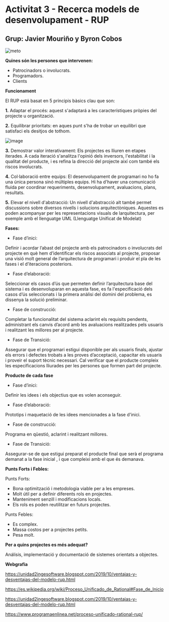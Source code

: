 # Activitat 3 - Recerca models de desenvolupament - RUP

## Grup: Javier Mouriño y Byron Cobos

![meto](https://user-images.githubusercontent.com/113586156/200683599-74ebb060-6391-4b37-a06b-5715c08ac924.png)

**Quines són les persones que intervenen:**

- Patrocinadors o involucrats.
- Programadors.
- Clients

**Funcionament**

El RUP está basat en 5 principis bàsics clau que son:

**1.** Adaptar el procés: aquest s'adaptará a les característiques pròpies del projecte u organització.

**2.** Equilibrar prioritats: en aques punt s'ha de trobar un equilibri que satisfaci els desitjos de tothom.

![image](https://user-images.githubusercontent.com/113586156/200660209-37125070-25fa-4556-9bcc-b87d916753cf.png)

**3.** Demostrar valor interativament: Els projectes es lliuren en etapes iterades. A cada iteració s'analitza l'opinió dels inversors, l'estabilitat i la qualitat del producte, i es refina la direcció del projecte així com també els riscos involucrats.

**4.** Col·laboració entre equips: El desenvolupament de programari no ho fa una única persona sinó múltiples equips. Hi ha d'haver una comunicació fluida per coordinar requeriments, desenvolupament, avaluacions, plans, resultats.

**5.** Elevar el nivell d'abstracció: Un nivell d'abstracció alt també permet discussions sobre diversos nivells i solucions arquitectòniques. Aquestes es poden acompanyar per les representacions visuals de larquitectura, per exemple amb el llenguatge UML (Llenguatge Unificat de Modelat)

**Fases:**

- Fase d’inici:

Definir i acordar l’abast del projecte amb els patrocinadors o involucrats del projecte en què hem d’identificar els riscos associats al projecte, proposar una visió molt general de l’arquitectura de programari i produir el pla de les fases i el d’iteracions posteriors.

- Fase d’elaboració:

Seleccionar els casos d’ús que permeten definir l’arquitectura base del sistema i es desenvoluparan en aquesta fase, es fa l'especificació dels casos d’ús seleccionats i la primera anàlisi del domini del problema, es dissenya la solució preliminar.

- Fase de construcció:

Completar la funcionalitat del sistema aclarint els requisits pendents, administrant els canvis d’acord amb les avaluacions realitzades pels usuaris i realitzant les millores per al projecte.

- Fase de Transició:

Assegurar que el programari estigui disponible per als usuaris finals, ajustar els errors i defectes trobats a les proves d’acceptació, capacitar els usuaris i proveir el suport tècnic necessari. Cal verificar que el producte compleix les especificacions lliurades per les persones que formen part del projecte.

**Producte de cada fase**

- Fase d’inici:

Definir les idees i els objectius que es volen aconseguir.

- Fase d’elaboració:

Prototips i maquetació de les idees mencionades a la fase d'inici.

- Fase de construcció:

Programa en qüestió, aclarint i realitzant millores. 

- Fase de Transició:

Assegurar-se de que estigui preparat el producte final que serà el programa demanat a la fase inicial , i que compleixi amb el que és demanava.

**Punts Forts i Febles:**

Punts Forts:

- Bona optimització i metodologia viable per a les empreses.
- Molt útil per a definir diferents rols en projectes.
- Manteniment senzill i modificacions locals.
- Els rols es poden reutilitzar en futurs projectes.

Punts Febles:

- Es complex.
- Massa costos per a projectes petits.
- Pesa molt.

**Per a quins projectes es més adequat?**

Análisis, implementació y documentació de sistemes orientats a objectes.


**Webgrafia**

https://unidad2ingesoftware.blogspot.com/2019/10/ventajas-y-desventajas-del-modelo-rup.html

https://es.wikipedia.org/wiki/Proceso_Unificado_de_Rational#Fase_de_Inicio

https://unidad2ingesoftware.blogspot.com/2019/10/ventajas-y-desventajas-del-modelo-rup.html

https://www.programaenlinea.net/proceso-unificado-rational-rup/

